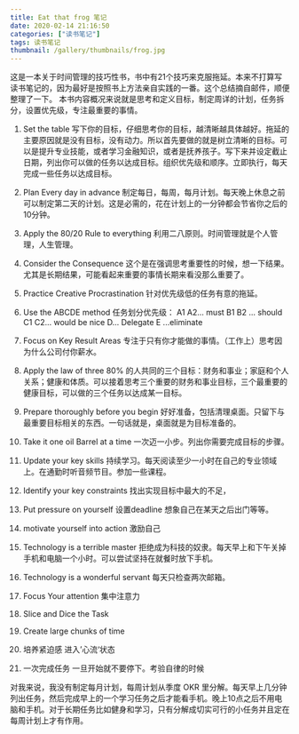 ```yaml
---
title: Eat that frog 笔记
date: 2020-02-14 21:16:50
categories: ["读书笔记"]
tags: 读书笔记
thumbnail: /gallery/thumbnails/frog.jpg
---
```


这是一本关于时间管理的技巧性书，书中有21个技巧来克服拖延。本来不打算写读书笔记的，因为最好是按照书上方法亲自实践的一番。这个总结摘自邮件，顺便整理了一下。
本书内容概况来说就是思考和定义目标，制定周详的计划，任务拆分，设置优先级，专注最重要的事情。

1. Set the table 
写下你的目标，仔细思考你的目标，越清晰越具体越好。拖延的主要原因就是没有目标，没有动力。所以首先要做的就是树立清晰的目标。可以是提升专业技能，或者学习金融知识，或者是抚养孩子。写下来并设定截止日期，列出你可以做的任务以达成目标。组织优先级和顺序。立即执行，每天完成一些任务以达成目标。

2. Plan Every day in advance
制定每日，每周，每月计划。每天晚上休息之前可以制定第二天的计划。这是必需的，花在计划上的一分钟都会节省你之后的10分钟。

3. Apply the 80/20 Rule to everything
利用二八原则。时间管理就是个人管理，人生管理。

4. Consider the Consequence
这个是在强调思考重要性的时候，想一下结果。尤其是长期结果，可能看起来重要的事情长期来看没那么重要了。

5. Practice Creative Procrastination 
针对优先级低的任务有意的拖延。

6. Use the ABCDE method
任务划分优先级：
A1 A2... must
B1 B2 ... should
C1 C2... would be nice 
D... Delegate
E ...eliminate 

7. Focus on Key Result Areas
专注于只有你才能做的事情。（工作上）思考因为什么公司付你薪水。

8. Apply the law of three
80% 的人共同的三个目标：财务和事业；家庭和个人关系；健康和体质。可以接着思考三个重要的财务和事业目标，三个最重要的健康目标，可以做的三个任务以达成某一目标。

9. Prepare thoroughly before you begin
好好准备，包括清理桌面。只留下与最重要目标相关的东西。一句话就是，桌面就是为目标准备的。

10. Take it one oil Barrel at a time
一次迈一小步。列出你需要完成目标的步骤。

11. Update your key skills
持续学习。每天阅读至少一小时在自己的专业领域上。在通勤时听音频节目。参加一些课程。

12. Identify your key constraints
找出实现目标中最大的不足，

13. Put pressure on yourself
设置deadline 想象自己在某天之后出门等等。

14. motivate yourself into action
激励自己

15. Technology is a terrible master
拒绝成为科技的奴隶。每天早上和下午关掉手机和电脑一个小时。可以尝试坚持在就餐时放下手机。

16. Technology is a wonderful servant
每天只检查两次邮箱。

17.  Focus Your attention
集中注意力

18. Slice and Dice the Task

19. Create large chunks of time

22. 培养紧迫感
进入’心流‘状态

23. 一次完成任务
一旦开始就不要停下。考验自律的时候


对我来说，我没有制定每月计划，每周计划从季度 OKR 里分解。每天早上几分钟列出任务，然后完成早上的一个学习任务之后才能看手机。晚上10点之后不用电脑和手机。对于长期任务比如健身和学习，只有分解成切实可行的小任务并且定在每周计划上才有作用。
